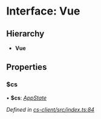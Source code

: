 # Interface: Vue

## Hierarchy

* **Vue**

## Properties

###  $cs

• **$cs**: *[AppState](../classes/_cs_client_src_services_app_state_.appstate.md)*

*Defined in [cs-client/src/index.ts:84](https://github.com/TNOCS/csnext/blob/40018c3a/packages/cs-client/src/index.ts#L84)*
